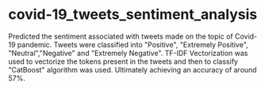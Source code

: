 # covid-19_tweets_sentiment_analysis
Predicted the sentiment associated with tweets made on the topic of Covid-19 pandemic. Tweets were classified into "Positive", "Extremely Positive", "Neutral","Negative" and "Extremely Negative". TF-IDF Vectorization was used to vectorize the tokens present in the tweets and then to classify "CatBoost" algorithm was used. Ultimately achieving an accuracy of around 57%.
